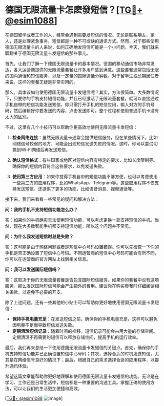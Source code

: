 # 德国无限流量卡怎麽發短信？[[TG💪+ @esim1088](https://t.me/s/esim1088)]

在德国留学或者工作的人，经常会遇到需要发短信的情况。无论是联系朋友、家人，还是处理紧急事务，短信都是一种不可或缺的通讯方式。然而，对于那些使用德国无限流量卡的人来说，如何正确地发短信可能是一个小问题。今天，我们就来聊聊关于德国无限流量卡发短信的那些事儿。

首先，让我们了解一下德国无限流量卡的基本情况。德国的移动通信市场非常发达，各大运营商提供的无限流量套餐让许多用户感到满意。这些套餐通常包括无限的国内通话和短信服务，以及一定量的国际通话分钟数。对于留学生或长期居住者来说，这样的套餐无疑是非常实用的。

那么，具体该如何使用德国无限流量卡发短信呢？其实，方法很简单。大多数情况下，只要你的手机支持短信功能，并且已经激活了无限流量套餐，就可以直接通过手机自带的短信功能发送短信。你只需打开手机的短信应用，输入对方的手机号码，然后编辑好你要发送的内容，点击发送即可。整个过程和使用普通手机卡没有太大的区别。

不过，这里有几个小技巧可以帮助你更高效地使用无限流量卡发短信：

1. **检查网络连接**：虽然无限流量卡通常会提供短信服务，但在某些情况下，比如网络信号较弱的地方，可能会出现短信发送失败的情况。这时，你可以尝试切换到Wi-Fi网络后再发送短信。

2. **确认短信格式**：有些国家或地区对短信内容有特定的要求，比如长度限制等。确保你的短信内容符合这些要求，以免发送失败。

3. **使用第三方应用**：如果你觉得手机自带的短信功能不够方便，也可以考虑使用一些第三方的应用程序，比如WhatsApp、Telegram等。这些应用程序不仅支持发送短信，还提供了更多的功能，比如语音消息、视频通话等。

接下来，我们来看看一些常见的疑问和解决方法：

**问：我的手机不支持短信功能怎么办？**

答：如果你的手机确实无法使用短信功能，可以考虑更换一部支持短信的手机。当然，现在大多数智能手机都支持短信功能，所以这个问题并不常见。

**问：为什么我发送短信时总是失败？**

答：这可能是由于网络问题或者是短信中心号码设置错误。你可以先检查一下你的手机是否正确设置了短信中心号码。不同运营商的短信中心号码可能会有所不同，你可以在运营商的官方网站上找到相关信息。

**问：我可以发送国际短信吗？**

答：这取决于你的无限流量套餐是否包含国际短信服务。如果你的套餐中没有这项服务，那么发送国际短信可能会产生额外的费用。建议你在购买套餐时仔细阅读相关条款，以避免不必要的开支。

除了上述问题，还有一些其他的小贴士可以帮助你更好地使用德国无限流量卡发短信：

- **保持手机电量充足**：在发送短信之前，确保你的手机电量充足，这样可以避免因电量不足而导致短信发送失败。
- **定期清理短信记录**：随着时间的推移，短信记录可能会占用大量的存储空间。定期清理不再需要的短信可以释放存储空间，提高手机的运行效率。

最后，我们再来总结一下使用德国无限流量卡发短信的关键点。首先，确保你的手机支持短信功能并已正确设置短信中心号码；其次，选择合适的时机发送短信，尤其是在网络信号良好的情况下；最后，根据自己的需求选择合适的应用程序，以提升通讯体验。

希望这篇文章能帮助你更好地理解和使用德国无限流量卡发短信的功能。无论是在学习、工作还是日常生活中，短信都是一种重要的沟通工具。掌握正确的使用方法，可以让我们的生活更加便捷和高效。

[[TG💪+ @esim1088](https://t.me/s/esim1088) ![Image](https://i.postimg.cc/4NQfJmqS/Snipaste-2025-05-13-00-14-12.png)]